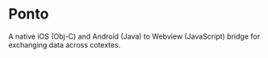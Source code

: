 Ponto
=====

A native iOS (Obj-C) and Android (Java) to Webview (JavaScript) bridge for
exchanging data across cotextes.
